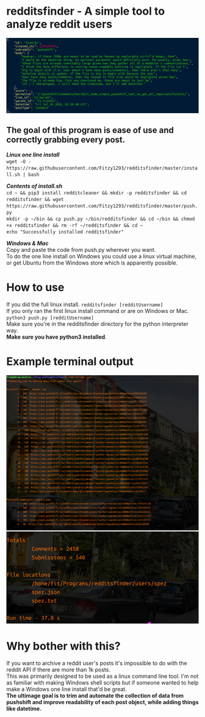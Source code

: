 # redditsfinder - A simple tool to analyze reddit users
![Alt text](images/readable.png "Optional Title") 
## The goal of this program is ease of use and correctly grabbing every post. <br/> 
***Linux one line install*** \
`wget -O - https://raw.githubusercontent.com/Fitzy1293/redditsfinder/master/install.sh | bash`

***Contents of install.sh***\
`cd ~ && pip3 install redditcleaner && mkdir -p redditsfinder && cd redditsfinder && wget https://raw.githubusercontent.com/Fitzy1293/redditsfinder/master/push.py`\
`mkdir -p ~/bin && cp push.py ~/bin/redditsfinder && cd ~/bin && chmod +x redditsfinder && rm -rf ~/redditsfinder && cd ~`\
`echo "Successfully installed redditsfinder"`



***Windows & Mac***\
Copy and paste the code from push.py wherever you want. \
To do the one line install on Windows you could use a linux virtual machine, or get Ubuntu from the Windows store which is apparently possible. 

# How to use
If you did the full linux install. `redditsfinder [redditUsername]` \
If you only ran the first linux install command or are on Windows or Mac. `python3 push.py [redditUsername]` \
Make sure you're in the redditsfinder directory for the python interpreter way.\
**Make sure you have python3 installed**.

# Example terminal output
![Alt text](images/log.png?raw=true "Optional Title")\
![Alt text](images/out.png?raw=true "Optional Title")

# Why bother with this? 
If you want to archive a reddit user's posts it's impossible to do with the reddit API if there are more than 1k posts. \
This was primarily designed to be used as a linux command line tool. I'm not as familiar with making Windows shell scripts but if someone wanted to help make a Windows one line install that'd be great. \
**The ultimage goal is to trim and automate the collection of data from pushshift and improve readability of each post object, while adding things like datetime.** 
